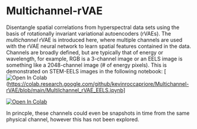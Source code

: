 # Multichannel-rVAE

Disentangle spatial correlations from hyperspectral data sets using the basis of rotationally invariant variational autoencoders (rVAEs). 
The *multichannel* rVAE is introduced here, where multiple channels are used with the rVAE neural network to learn spatial features contained in the data.
Channels are broadly defined, but are typically that of energy or wavelength, for example, RGB is a 3-channel image or an EELS image is something like a 2048-channel image (# of energy pixels).
This is demonstrated on STEM-EELS images in the following notebook:
[![Open In Colab](https://colab.research.google.com/assets/colab-badge.svg)(https://colab.research.google.com/github/kevinroccapriore/Multichannel-rVAE/blob/main/Multilchannel_rVAE_EELS.ipynb]

[![Open In Colab](https://colab.research.google.com/assets/colab-badge.svg)](https://colab.research.google.com/github/googlecolab/colabtools/blob/master/notebooks/colab-github-demo.ipynb)

In princple, these channels could even be snapshots in time from the same physical channel, however this has not been explored.
